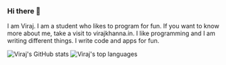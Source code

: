 ### Hi there 👋

I am Viraj. I am a student who likes to program for fun. If you want to know more about me, take a visit to virajkhanna.in. I like programming and I am writing different things. I write code and apps for fun. 

![Viraj's GitHub stats](https://github-readme-stats.vercel.app/api?username=virajkhanna)
![Viraj's top languages](https://github-readme-stats.vercel.app/api/top-langs/?username=virajkhanna)
